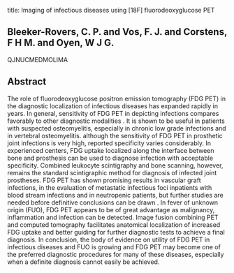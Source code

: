 title: Imaging of infectious diseases using [18F] fluorodeoxyglucose PET

## Bleeker-Rovers, C. P. and Vos, F. J. and Corstens, F H M. and Oyen, W J G.
QJNUCMEDMOLIMA


## Abstract
The role of fluorodeoxyglucose positron emission tomography (FDG PET) in the diagnostic localization of infectious diseases has expanded rapidly in years. In general, sensitivity of FDG PET in depicting infections compares favorably to other diagnostic modalities . It is shown to be useful in patients with suspected osteomyelitis, especially in chronic low grade infections and in vertebral osteomyelitis. although the sensitivity of FDG PET in prosthetic joint infections is very high, reported specificity varies considerably. In experienced centers, FDG uptake localized along the interface between bone and prosthesis can be used to diagnose infection with acceptable specificity. Combined leukocyte scintigraphy and bone scanning, however, remains the standard scintigraphic method for diagnosis of infected joint prostheses. FDG PET has shown promising results in vascular graft infections, in the evaluation of metastatic infectious foci inpatients with blood stream infections and in neutropenic patients, but further studies are needed before definitive conclusions can be drawn . In fever of unknown origin (FUO), FDG PET appears to be of great advantage as malignancy, inflammation and infection can be detected. Image fusion combining PET and computed tomography facilitates anatomical localization of increased FDG uptake and better guiding for further diagnostic tests to achieve a final diagnosis. In conclusion, the body of evidence on utility of FDG PET in infectious diseases and FUO is growing and FDG PET may become one of the preferred diagnostic procedures for many of these diseases, especially when a definite diagnosis cannot easily be achieved.

